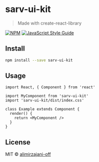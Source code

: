 # sarv-ui-kit

> Made with create-react-library

[![NPM](https://img.shields.io/npm/v/sarv-ui-kit.svg)](https://www.npmjs.com/package/sarv-ui-kit) [![JavaScript Style Guide](https://img.shields.io/badge/code_style-standard-brightgreen.svg)](https://standardjs.com)

## Install

```bash
npm install --save sarv-ui-kit
```

## Usage

```tsx
import React, { Component } from 'react'

import MyComponent from 'sarv-ui-kit'
import 'sarv-ui-kit/dist/index.css'

class Example extends Component {
  render() {
    return <MyComponent />
  }
}
```

## License

MIT © [alimirzajani-off](https://github.com/alimirzajani-off)
